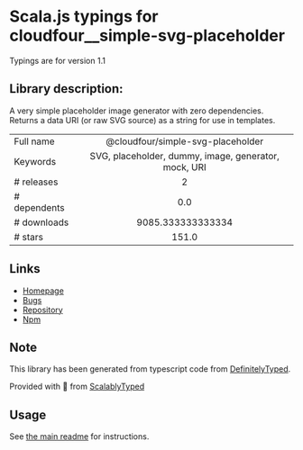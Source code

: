 
# Scala.js typings for cloudfour__simple-svg-placeholder

Typings are for version 1.1

## Library description:
A very simple placeholder image generator with zero dependencies. Returns a data URI (or raw SVG source) as a string for use in templates.

|                    |                 |
| ------------------ | :-------------: |
| Full name          | @cloudfour/simple-svg-placeholder |
| Keywords           | SVG, placeholder, dummy, image, generator, mock, URI |
| # releases         | 2 |
| # dependents       | 0.0 |
| # downloads        | 9085.333333333334 |
| # stars            | 151.0 |

## Links
- [Homepage](https://github.com/cloudfour/simple-svg-placeholder#readme)
- [Bugs](https://github.com/cloudfour/simple-svg-placeholder/issues)
- [Repository](https://github.com/cloudfour/simple-svg-placeholder)
- [Npm](https://www.npmjs.com/package/%40cloudfour%2Fsimple-svg-placeholder)
    


## Note
This library has been generated from typescript code from [DefinitelyTyped](https://definitelytyped.org).

Provided with :purple_heart: from [ScalablyTyped](https://github.com/oyvindberg/ScalablyTyped)

## Usage
See [the main readme](../../readme.md) for instructions.


